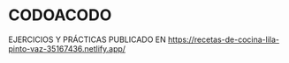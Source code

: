 # CODOACODO
EJERCICIOS Y PRÁCTICAS
PUBLICADO EN https://recetas-de-cocina-lila-pinto-vaz-35167436.netlify.app/
